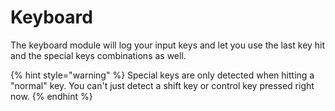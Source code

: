 # Keyboard

The keyboard module will log your input keys and let you use the last key hit and the special keys combinations as well.

{% hint style="warning" %}
Special keys are only detected when hitting a "normal" key. You can't just detect a shift key or control key pressed right now.
{% endhint %}

